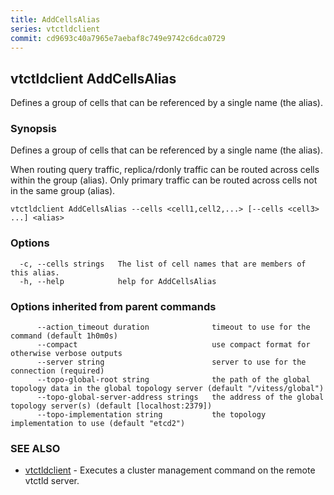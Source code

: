 ```yaml
---
title: AddCellsAlias
series: vtctldclient
commit: cd9693c40a7965e7aebaf8c749e9742c6dca0729
---
```

## vtctldclient AddCellsAlias

Defines a group of cells that can be referenced by a single name (the alias).

### Synopsis

Defines a group of cells that can be referenced by a single name (the alias).

When routing query traffic, replica/rdonly traffic can be routed across cells
within the group (alias). Only primary traffic can be routed across cells not in
the same group (alias).

```
vtctldclient AddCellsAlias --cells <cell1,cell2,...> [--cells <cell3> ...] <alias>
```

### Options

```
  -c, --cells strings   The list of cell names that are members of this alias.
  -h, --help            help for AddCellsAlias
```

### Options inherited from parent commands

```
      --action_timeout duration              timeout to use for the command (default 1h0m0s)
      --compact                              use compact format for otherwise verbose outputs
      --server string                        server to use for the connection (required)
      --topo-global-root string              the path of the global topology data in the global topology server (default "/vitess/global")
      --topo-global-server-address strings   the address of the global topology server(s) (default [localhost:2379])
      --topo-implementation string           the topology implementation to use (default "etcd2")
```

### SEE ALSO

* [vtctldclient](../)	 - Executes a cluster management command on the remote vtctld server.

